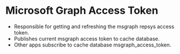 # Microsoft Graph Access Token
- Responsible for getting and refreshing the msgraph repsys access token.
- Publishes current msgraph access token to cache database.
- Other apps subscribe to cache database msgraph_access_token. 
